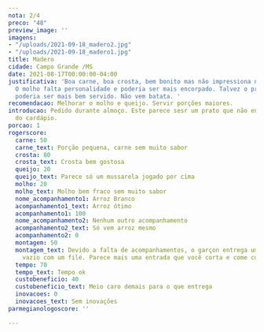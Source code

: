 ```yaml
---
nota: 2/4
preco: "48"
preview_image: ''
imagens:
- "/uploads/2021-09-18_madero2.jpg"
- "/uploads/2021-09-18_madero1.jpg"
title: Madero
cidade: Campo Grande /MS
date: 2021-08-17T00:00:00-04:00
justificativa: 'Boa carne, boa crosta, bem bonito mas não impressiona no paladar.
  O molho falta personalidade e poderia ser mais encorpado. Talvez o prato também
  poderia ser mais bem servido. Não vem batata. '
recomendacao: Melhorar o molho e queijo. Servir porções maiores.
introducao: Pedido durante almoço. Este parece sesr um prato que não encaixa no resto
  do cardápio.
porcao: 1
rogerscore:
  carne: 50
  carne_text: Porção pequena, carne sem muito sabor
  crosta: 80
  crosta_text: Crosta bem gostosa
  queijo: 20
  queijo_text: Parece só um mussarela jogado por cima
  molho: 20
  molho_text: Molho bem fraco sem muito sabor
  nome_acompanhamento1: Arroz Branco
  acompanhamento1_text: Arroz ótimo
  acompanhamento1: 100
  nome_acompanhamento2: Nenhum outro acompanhamento
  acompanhamento2_text: Só vem arroz mesmo
  acompanhamento2: 0
  montagem: 50
  montagem_text: Devido a falta de acompanhamentos, o garçon entrega um prato basicamente
    vazio com um filé. Parece mais uma entrada que você corta e come com palito.
  tempo: 70
  tempo_text: Tempo ok
  custobeneficio: 40
  custobeneficio_text: Meio caro demais para o que entrega
  inovacoes: 0
  inovacoes_text: Sem inovações
parmegianologoscore: ''

---
```

